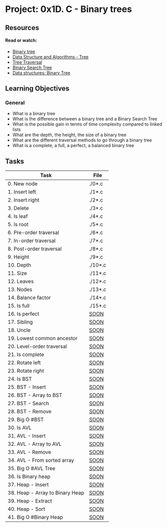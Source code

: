 # Project: 0x1D. C - Binary trees

## Resources

#### Read or watch:

* [Binary tree](https://intranet.alxswe.com/rltoken/1F2x42-8vUbOmU4L1C1KMg)
* [Data Structure and Algorithms - Tree](https://intranet.alxswe.com/rltoken/QmcTMCkQyrgMjrqoWxYdhw)
* [Tree Traversal](https://intranet.alxswe.com/rltoken/z6ZaXr_RxwE5nTHAUx_dfQ)
* [Binary Search Tree](https://intranet.alxswe.com/rltoken/qO5dBlMnYJzbaWG3xVpcnQ)
* [Data structures: Binary Tree](https://intranet.alxswe.com/rltoken/BeyJ2gjlE7_djwRiDyeHig)
## Learning Objectives

### General

* What is a binary tree
* What is the difference between a binary tree and a Binary Search Tree
* What is the possible gain in terms of time complexity compared to linked lists
* What are the depth, the height, the size of a binary tree
* What are the different traversal methods to go through a binary tree
* What is a complete, a full, a perfect, a balanced binary tree
## Tasks

| Task | File |
| ---- | ---- |
| 0. New node | ./0*.c |
| 1. Insert left | ./1*.c |
| 2. Insert right | ./2*.c |
| 3. Delete | ./3*.c |
| 4. Is leaf | ./4*.c |
| 5. Is root | ./5*.c |
| 6. Pre-order traversal | ./6*.c |
| 7. In-order traversal | ./7*.c |
| 8. Post-order traversal | ./8*.c |
| 9. Height | ./9*.c |
| 10. Depth | ./10*.c |
| 11. Size | ./11*.c |
| 12. Leaves | ./12*.c |
| 13. Nodes | ./13*.c |
| 14. Balance factor | ./14*.c |
| 15. Is full | ./15*.c |
| 16. Is perfect | [SOON](./) |
| 17. Sibling | [SOON](./) |
| 18. Uncle | [SOON](./) |
| 19. Lowest common ancestor | [SOON](./) |
| 20. Level-order traversal | [SOON](./) |
| 21. Is complete | [SOON](./) |
| 22. Rotate left | [SOON](./) |
| 23. Rotate right | [SOON](./) |
| 24. Is BST | [SOON](./) |
| 25. BST - Insert | [SOON](./) |
| 26. BST - Array to BST | [SOON](./) |
| 27. BST - Search | [SOON](./) |
| 28. BST - Remove | [SOON](./) |
| 29. Big O #BST | [SOON](./) |
| 30. Is AVL | [SOON](./) |
| 31. AVL - Insert | [SOON](./) |
| 32. AVL - Array to AVL | [SOON](./) |
| 33. AVL - Remove | [SOON](./) |
| 34. AVL - From sorted array | [SOON](./) |
| 35. Big O #AVL Tree | [SOON](./) |
| 36. Is Binary heap | [SOON](./) |
| 37. Heap - Insert | [SOON](./) |
| 38. Heap - Array to Binary Heap | [SOON](./) |
| 39. Heap - Extract | [SOON](./) |
| 40. Heap - Sort | [SOON](./) |
| 41. Big O #Binary Heap | [SOON](./) |
